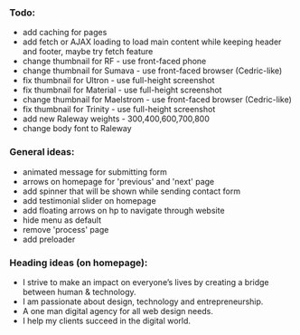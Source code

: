 ### Todo:
- add caching for pages
- add fetch or AJAX loading to load main content while keeping header and footer, maybe try fetch feature
- change thumbnail for RF - use front-faced phone
- change thumbnail for Sumava - use front-faced browser (Cedric-like)
- fix thumbnail for Ultron - use full-height screenshot
- fix thumbnail for Material - use full-height screenshot
- change thumbnail for Maelstrom - use front-faced browser (Cedric-like)
- fix thumbnail for Trinity - use full-height screenshot
- add new Raleway weights - 300,400,600,700,800
- change body font to Raleway

### General ideas:
- animated message for submitting form
- arrows on homepage for 'previous' and 'next' page
- add spinner that will be shown while sending contact form
- add testimonial slider on homepage
- add floating arrows on hp to navigate through website
- hide menu as default
- remove 'process' page
- add preloader

### Heading ideas (on homepage):
- I strive to make an impact on everyone’s lives by creating a bridge between human & technology.
- I am passionate about design, technology and entrepreneurship.
- A one man digital agency for all web design needs.
- I help my clients succeed in the digital world.
